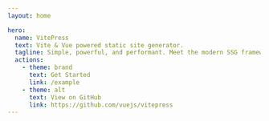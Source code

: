 ```yaml
---
layout: home

hero:
  name: VitePress
  text: Vite & Vue powered static site generator.
  tagline: Simple, powerful, and performant. Meet the modern SSG framework you've always wanted.
  actions:
    - theme: brand
      text: Get Started
      link: /example
    - theme: alt
      text: View on GitHub
      link: https://github.com/vuejs/vitepress
---
```


<preview path="./test.vue" title="基本用法" description=""></preview>
